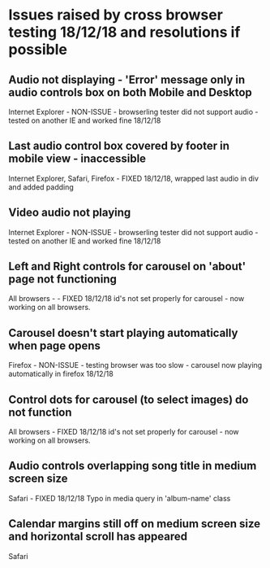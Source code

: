 # Issues raised by cross browser testing 18/12/18 and resolutions if possible
## Audio not displaying - 'Error' message only in audio controls box on both Mobile and Desktop
Internet Explorer - NON-ISSUE - browserling tester did not support audio - tested on another IE and worked fine 18/12/18
## Last audio control box covered by footer in mobile view - inaccessible
Internet Explorer, Safari, Firefox - FIXED 18/12/18, wrapped last audio in div and added padding
## Video audio not playing
Internet Explorer - NON-ISSUE - browserling tester did not support audio - tested on another IE and worked fine 18/12/18
## Left and Right controls for carousel on 'about' page not functioning
All browsers - - FIXED 18/12/18 id's not set properly for carousel - now working on all browsers.
## Carousel doesn't start playing automatically when page opens
Firefox - NON-ISSUE - testing browser was too slow - carousel now playing automatically in firefox 18/12/18
## Control dots for carousel (to select images) do not function
All browsers - FIXED 18/12/18 id's not set properly for carousel - now working on all browsers.
## Audio controls overlapping song title in medium screen size
Safari - FIXED 18/12/18 Typo in media query in 'album-name' class
## Calendar margins still off on medium screen size and horizontal scroll has appeared
Safari